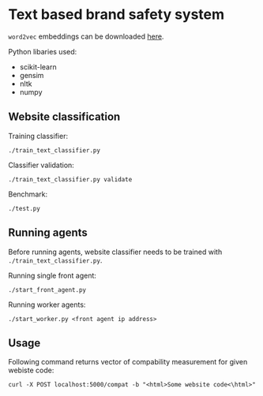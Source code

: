 Text based brand safety system
==============================

`word2vec` embeddings can be downloaded
[here](https://drive.google.com/uc?id=0B7XkCwpI5KDYNlNUTTlSS21pQmM&export=download).

Python libaries used:
* scikit-learn
* gensim
* nltk
* numpy

Website classification
-----------

Training classifier:
```
./train_text_classifier.py
```

Classifier validation:
```
./train_text_classifier.py validate
```

Benchmark:
```
./test.py
```


Running agents
-----------
Before running agents, website classifier
needs to be trained with `./train_text_classifier.py`.

Running single front agent:
```
./start_front_agent.py
```

Running worker agents:
```
./start_worker.py <front agent ip address>
```

Usage
-----------
Following command returns vector of compability measurement for given webiste code:
```
curl -X POST localhost:5000/compat -b "<html>Some website code<\html>"
```
